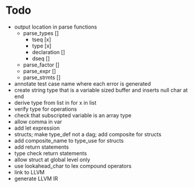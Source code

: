 # Todo
* output location in parse functions
  * parse_types []
    * tseq [x]
    * type [x]
    * declaration []
    * dseq []
  * parse_factor []
  * parse_expr []
  * parse_strmts []
* annotate test case name where each error is generated
* create string type that is a variable sized buffer and inserts null char at end
* derive type from list in for x in list
* verify type for operations
* check that subscripted variable is an array type
* allow comma in var
* add let expression
* structs; make type_def not a dag; add composite for structs
* add composite_name to type_use for structs
* add return statements
* type check return statements
* allow struct at global level only
* use lookahead_char to lex compound operators
* link to LLVM
* generate LLVM IR